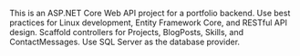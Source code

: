 <!-- Use this file to provide workspace-specific custom instructions to Copilot. For more details, visit https://code.visualstudio.com/docs/copilot/copilot-customization#_use-a-githubcopilotinstructionsmd-file -->

This is an ASP.NET Core Web API project for a portfolio backend. Use best practices for Linux development, Entity Framework Core, and RESTful API design. Scaffold controllers for Projects, BlogPosts, Skills, and ContactMessages. Use SQL Server as the database provider.
